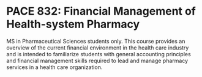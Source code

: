 # PACE 832: Financial Management of Health-system Pharmacy

MS in Pharmaceutical Sciences students only. This course provides an overview of the current financial environment in the health care industry and is intended to familiarize students with general accounting principles and financial management skills required to lead and manage pharmacy services in a health care organization.